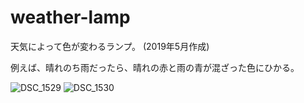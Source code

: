 # weather-lamp
天気によって色が変わるランプ。  (2019年5月作成)

例えば、晴れのち雨だったら、晴れの赤と雨の青が混ざった色にひかる。

![DSC_1529](https://user-images.githubusercontent.com/56382189/96673271-17822680-13a1-11eb-8de5-a9fec9c40dc1.JPG)
![DSC_1530](https://user-images.githubusercontent.com/56382189/96675621-4353db00-13a6-11eb-9ef7-e7e9eeead12f.JPG)
